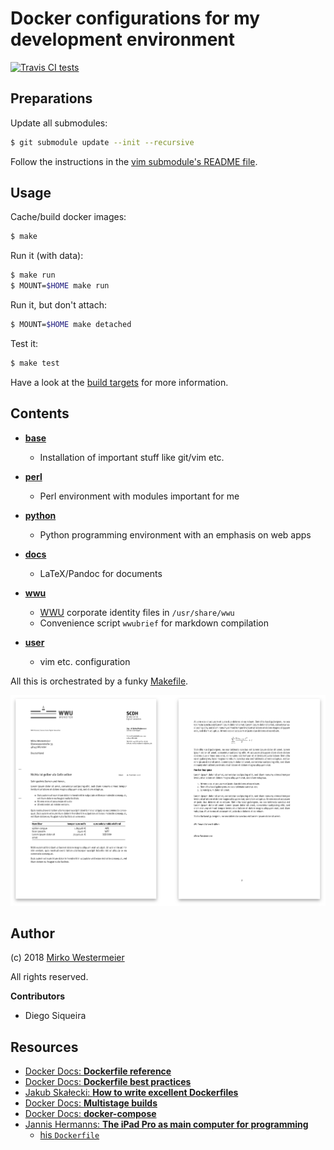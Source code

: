 Docker configurations for my development environment
====================================================

[![Travis CI tests](https://travis-ci.org/memowe/dev-environment.svg?branch=master)](https://travis-ci.org/memowe/dev-environment)

## Preparations

Update all submodules:

```bash
$ git submodule update --init --recursive
```

Follow the instructions in the [vim submodule's README file][vim-README].

[vim-README]: https://github.com/memowe/vim-conf/blob/master/README.md

## Usage

Cache/build docker images:

```bash
$ make
```

Run it (with data):

```bash
$ make run
$ MOUNT=$HOME make run
```

Run it, but don't attach:

```bash
$ MOUNT=$HOME make detached
```

Test it:

```bash
$ make test
```

Have a look at the [build targets](Makefile) for more information.

## Contents

- **[base](base/Dockerfile)**
    - Installation of important stuff like git/vim etc.

- **[perl](perl/Dockerfile)**
    - Perl environment with modules important for me

- **[python](python/Dockerfile)**
    - Python programming environment with an emphasis on web apps

- **[docs](docs/Dockerfile)**
    - LaTeX/Pandoc for documents

- **[wwu](wwu/Dockerfile)**
    - [WWU][] corporate identity files in `/usr/share/wwu`
    - Convenience script `wwubrief` for markdown compilation

- **[user](user/Dockerfile)**
    - vim etc. configuration

[WWU]: https://www.wwu.de

All this is orchestrated by a funky [Makefile](Makefile).

![](wwu/brief-demo.png)

## Author

(c) 2018 [Mirko Westermeier](http://mirko.westermeier.de/)

All rights reserved.

**Contributors**

- Diego Siqueira

## Resources

- [Docker Docs: **Dockerfile reference**][df-reference]
- [Docker Docs: **Dockerfile best practices**][docker-bp]
- [Jakub Skałecki: **How to write excellent Dockerfiles**][skalecki]
- [Docker Docs: **Multistage builds**][multistage]
- [Docker Docs: **docker-compose**][compose]
- [Jannis Hermanns: **The iPad Pro as main computer for programming**][hermanns]
    - [his `Dockerfile`][hermanns-df]

[df-reference]: https://docs.docker.com/engine/reference/builder/
[docker-bp]: https://docs.docker.com/develop/develop-images/dockerfile_best-practices/
[skalecki]: https://rock-it.pl/how-to-write-excellent-dockerfiles/
[multistage]: https://docs.docker.com/develop/develop-images/multistage-build/
[compose]: https://docs.docker.com/compose/
[hermanns]: https://jann.is/ipad-pro-for-programming/
[hermanns-df]: https://github.com/jayniz/zsh-tmux-neovim-docker/blob/master/Dockerfile
